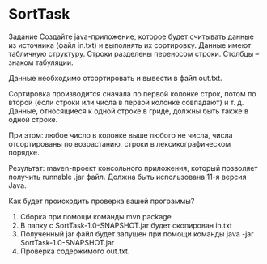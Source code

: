 # SortTask


Задание
Создайте java-приложение, которое будет считывать данные из источника (файл in.txt) и выполнять их сортировку. Данные имеют табличную структуру. Строки разделены переносом строки. Столбцы – знаком табуляции.

Данные необходимо отсортировать и вывести в файл out.txt.

Сортировка производится сначала по первой колонке строк, потом по второй (если строки или числа в первой колонке совпадают) и т. д. Данные, относящиеся к одной строке в гриде, должны быть также в одной строке.

При этом: любое число в колонке выше любого не числа, числа отсортированы по возрастанию, строки в лексикографическом порядке.


Результат: 
maven-проект консольного приложения, который позволяет получить runnable .jar файл.
Должна быть использована 11-я версия Java.

Как будет происходить проверка вашей программы?
1.	Сборка при помощи команды mvn package
2.	В папку с SortTask-1.0-SNAPSHOT.jar будет скопирован in.txt 
3.	Полученный jar файл будет запущен при помощи команды java -jar SortTask-1.0-SNAPSHOT.jar
4.	Проверка содержимого out.txt.



